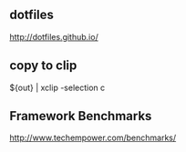 ## dotfiles
http://dotfiles.github.io/  

## copy to clip
${out} | xclip -selection c  

##  Framework Benchmarks
http://www.techempower.com/benchmarks/  
